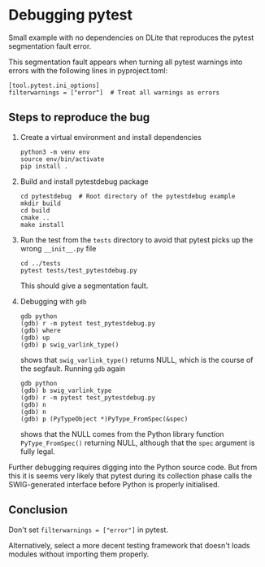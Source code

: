 Debugging pytest
================
Small example with no dependencies on DLite that reproduces the pytest
segmentation fault error.

This segmentation fault appears when turning all pytest warnings into
errors with the following lines in pyproject.toml:

    [tool.pytest.ini_options]
    filterwarnings = ["error"]  # Treat all warnings as errors


Steps to reproduce the bug
--------------------------

1. Create a virtual environment and install dependencies

       python3 -m venv env
       source env/bin/activate
       pip install .

2. Build and install pytestdebug package

       cd pytestdebug  # Root directory of the pytestdebug example
       mkdir build
       cd build
       cmake ..
       make install

3. Run the test from the `tests` directory to avoid that pytest picks up
   the wrong `__init__.py` file

       cd ../tests
       pytest tests/test_pytestdebug.py

   This should give a segmentation fault.

4. Debugging with `gdb`

   ```gdb
   gdb python
   (gdb) r -m pytest test_pytestdebug.py
   (gdb) where
   (gdb) up
   (gdb) p swig_varlink_type()
   ```

   shows that `swig_varlink_type()` returns NULL, which is the course of the
   segfault. Running `gdb` again

   ```gdb
   gdb python
   (gdb) b swig_varlink_type
   (gdb) r -m pytest test_pytestdebug.py
   (gdb) n
   (gdb) n
   (gdb) p (PyTypeObject *)PyType_FromSpec(&spec)
   ```

   shows that the NULL comes from the Python library function `PyType_FromSpec()`
   returning NULL, although that the `spec` argument is fully legal.

Further debugging requires digging into the Python source code.
But from this it is seems very likely that pytest during its collection phase
calls the SWIG-generated interface before Python is properly initialised.


Conclusion
----------
Don't set `filterwarnings = ["error"]` in pytest.

Alternatively, select a more decent testing framework that doesn't loads modules
without importing them properly.
